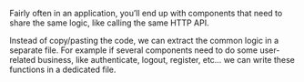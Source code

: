 Fairly often in an application, you’ll end up with components that need to share the same logic, like calling the same HTTP API.

Instead of copy/pasting the code, we can extract the common logic in a separate file. For example if several components need to do some user-related business, like authenticate, logout, register, etc… we can write these functions in a dedicated file.



